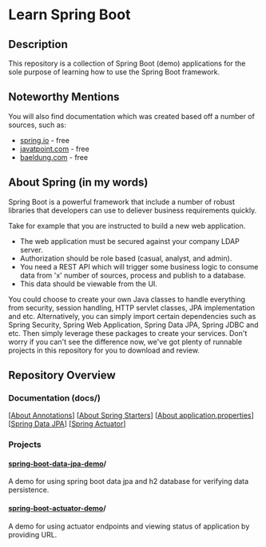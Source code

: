 # Learn Spring Boot

## Description
This repository is a collection of Spring Boot (demo) applications for the sole purpose of learning how to use the Spring Boot framework. 

## Noteworthy Mentions
You will also find documentation which was created based off a number of sources, such as:
- [spring.io](https://spring.io/projects/spring-framework) - free
- [javatpoint.com](https://www.javatpoint.com/spring-boot-tutorial) - free
- [baeldung.com](https://www.baeldung.com/spring-boot) - free

## About Spring (in my words)
Spring Boot is a powerful framework that include a number of robust libraries that developers can use to deliever business requirements quickly. 

Take for example that you are instructed to build a new web application. 
- The web application must be secured against your company LDAP server. 
- Authorization should be role based (casual, analyst, and admin). 
- You need a REST API which will trigger some business logic to consume data from 'x' number of sources, process and publish to a database. 
- This data should be viewable from the UI. 

You could choose to create your own Java classes to handle everything from security, session handling, HTTP servlet classes, JPA implementation and etc. Alternatively, you can simply import certain dependencies such as Spring Security, Spring Web Application, Spring Data JPA, Spring JDBC and etc. Then simply leverage these packages to create your services. Don't worry if you can't see the difference now, we've got plenty of runnable projects in this repository for you to download and review. 

## Repository Overview
### Documentation (docs/)
\[[About Annotations](https://github.com/yuelchen/learn-spring-boot/blob/main/docs/annotations.md)\]
\[[About Spring Starters](https://github.com/yuelchen/learn-spring-boot/blob/main/docs/spring-boot-starters.md)\] 
\[[About application.properties](https://github.com/yuelchen/learn-spring-boot/blob/main/docs/application-properties.md)\] 
\[[Spring Data JPA](https://github.com/yuelchen/learn-spring-boot/blob/main/docs/spring-boot-data-jpa.md)\] 
\[[Spring Actuator](https://github.com/yuelchen/learn-spring-boot/blob/main/docs/spring-boot-actuator.md)\] 

### Projects
#### [spring-boot-data-jpa-demo]()/
A demo for using spring boot data jpa and h2 database for verifying data persistence. 

#### [spring-boot-actuator-demo]()/
A demo for using actuator endpoints and viewing status of application by providing URL. 
